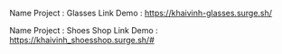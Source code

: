 Name Project : Glasses
Link Demo : https://khaivinh-glasses.surge.sh/
<!--  -->


Name Project : Shoes Shop
Link Demo : https://khaivinh_shoesshop.surge.sh/#
